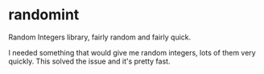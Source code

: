 # randomint
Random Integers library, fairly random and fairly quick.

I needed something that would give me random integers, lots of them very quickly. This solved the issue and it's pretty fast.
